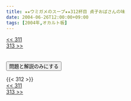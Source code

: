 ```yaml
---
title: ★★ウミガメのスープ★★312杯目 貞子おばさんの味
date: 2004-06-26T12:00:00+09:00
tags: [2004年,オカルト板]
---
```

<div class="th_left"><a href="../311"><< 311</a></div>
<div class="th_right"><a href="../313">313 >></a></div>
<br><br>
<script src="../../js/cupsoup.js"></script>
<form>
<input type="button" value="問題と解説のみにする" onClick="toggleCupsoup()">
</form>
{{< 312 >}}
<div class="th_left"><a href="../311"><< 311</a></div>
<div class="th_right"><a href="../313">313 >></a></div>